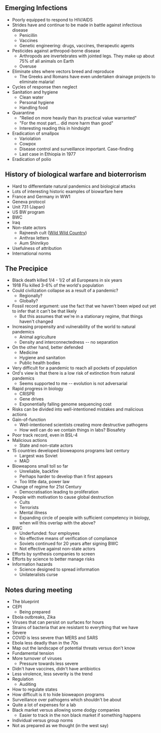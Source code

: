 ## Emerging Infections

* Poorly equipped to respond to HIV/AIDS
* Strides have and continue to be made in battle against infectious disease
  * Penicillin
  * Vaccines
  * Genetic engineering: drugs, vaccines, therapeutic agents
* Pesticides against arthropod-borne disease
  * Arthropods are invertebrates with jointed legs. They make up about 75% of all animals on Earth
  * Overuse
* Eliminate sites where vectors breed and reproduce
  * The Greeks and Romans have even undertaken drainage projects to eliminate malaria!
* Cycles of response then neglect
* Sanitation and hygiene
  * Clean water
  * Personal hygiene
  * Handling food
* Quarantine
  * "Relied on more heavily than its practical value warranted"
  * "For the most part... did more harm than good"
  * Interesting reading this in hindsight
* Eradication of smallpox
  * Variolation
  * Cowpox
  * Disease control and surveillance important. Case-finding
  * Last case in Ethiopia in 1977
* Eradication of polio

## History of biological warfare and bioterrorism

* Hard to differentiate natural pandemics and biological attacks
* Lots of interesting historic examples of biowarfare here
* France and Germany in WW1
* Geneva protocol
* Unit 731 (Japan)
* US BW program
* BWC
* Iraq
* Non-state actors
  * Rajneesh cult ([Wild Wild Country](https://en.wikipedia.org/wiki/Wild_Wild_Country))
  * Anthrax letters
  * Aum Shinrikyo
* Usefulness of attribution
* International norms

## The Precipice

* Black death killed 1/4 - 1/2 of all Europeans in six years
* 1918 Flu killed 3-6% of the world's population
* Could civilization collapse as a result of a pandemic?
  * Regionally?
  * Globally?
* Fossil record argument: use the fact that we haven't been wiped out yet to infer that it can't be that likely
  * But this assumes that we're in a stationary regime, that things haven't changed
* Increasing propensity and vulnerability of the world to natural pandemics
  * Animal agriculture
  * Density and interconnectedness -- no separation
* On the other hand, better defended
  * Medicine
  * Hygiene and sanitation
  * Public health bodies
* Very difficult for a pandemic to reach all pockets of population
* Ord's view is that there is a low risk of extinction from natural pandemics
  * Seems supported to me -- evolution is not adversarial
* Rapid progress in biology
  * CRISPR
  * Gene drives
  * Exponentially falling genome sequencing cost
* Risks can be divided into well-intentioned mistakes and malicious actions
* Gain-of-function
  * Well-intentioned scientists creating more destructive pathogens
  * How well can do we contain things in labs? Biosafety
* Poor track record, even in BSL-4
* Malicious actions
  * State and non-state actors
* 15 countries developed bioweapons programs last century
  * Largest was Soviet
  * MAD
* Bioweapons small toll so far
  * Unreliable, backfire
  * Perhaps harder to develop than it first appears
  * Too little data, power law
* Change of regime for 21st Century
  * Democratisation leading to proliferation
* People with motivation to cause global destruction
  * Cults
  * Terrorists
  * Mental illness
  * Expanding circle of people with sufficient competency in biology, when will this overlap with the above?
* BWC
  * Underfunded: four employees
  * No effective means of verification of compliance
  * Soviets continued for 20 years after signing BWC
  * Not effective against non-state actors
* Efforts by synthesis companies to screen
* Efforts by science to better manage risks
* Information hazards
  * Science designed to spread information
  * Unilateralists curse

## Notes during meeting

* The blueprint
* CEPI
  * Being prepared
* Ebola outbreaks, Zika
* Viruses that can persist on surfaces for hours
* Strains of bacteria that are resistant to everything that we have
* Severe
* COVID is less severe than MERS and SARS
* Ebola less deadly than in the 70s
* Map out the landscape of potential threats versus don't know
* Fundamental tension
* More turnover of viruses
  * Pressure towards less severe
* Didn't have vaccines, didn't have antibiotics
* Less virolence, less severity is the trend
* Regulation
  * Auditing
* How to regulate states
* How difficult is it to hide bioweapon programs
* Surveillance over pathogens which shouldn't be about 
* Quite a lot of expenses for a lab
* Black market versus allowing some dodgy companies
  * Easier to track in the non black market if something happens
* Individual versus group norms
* Not as prepared as we thought (in the west say)

